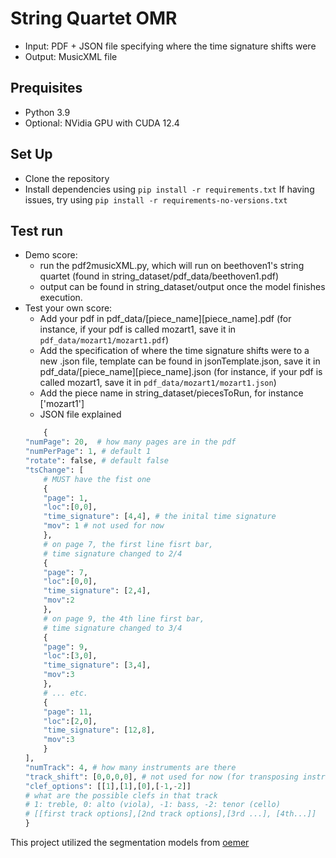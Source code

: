 # String Quartet OMR


- Input: PDF + JSON file specifying where the time signature shifts were
- Output: MusicXML file

## Prequisites

- Python 3.9
- Optional: NVidia GPU with CUDA 12.4

## Set Up

- Clone the repository
- Install dependencies using `pip install -r requirements.txt`
    If having issues, try using `pip install -r requirements-no-versions.txt`

## Test run
- Demo score:
  - run the pdf2musicXML.py, which will run on beethoven1's string quartet (found in string_dataset/pdf_data/beethoven1.pdf)
  - output can be found in string_dataset/output once the model finishes execution.
- Test your own score:
    - Add your pdf in pdf_data/[piece_name][piece_name].pdf (for instance, if your pdf is called mozart1, save it in `pdf_data/mozart1/mozart1.pdf`)
    - Add the specification of where the time signature shifts were to a new .json file, template can be found in jsonTemplate.json, save it in pdf_data/[piece_name][piece_name].json (for instance, if your pdf is called mozart1, save it in `pdf_data/mozart1/mozart1.json`)
    - Add the piece name in string_dataset/piecesToRun, for instance ['mozart1']
    - JSON file explained
    ```python
        {
    "numPage": 20,  # how many pages are in the pdf
    "numPerPage": 1, # default 1 
    "rotate": false, # default false
    "tsChange": [
        # MUST have the fist one
        {
        "page": 1,
        "loc":[0,0],
        "time_signature": [4,4], # the inital time signature
        "mov": 1 # not used for now
        },
        # on page 7, the first line fisrt bar, 
        # time signature changed to 2/4
        {
        "page": 7,
        "loc":[0,0],
        "time_signature": [2,4],
        "mov":2
        },
        # on page 9, the 4th line first bar, 
        # time signature changed to 3/4
        {
        "page": 9,
        "loc":[3,0],
        "time_signature": [3,4],
        "mov":3
        },
        # ... etc.
        {
        "page": 11,
        "loc":[2,0],
        "time_signature": [12,8],
        "mov":3
        }
    ],
    "numTrack": 4, # how many instruments are there
    "track_shift": [0,0,0,0], # not used for now (for transposing instruments, not used in string quartet)
    "clef_options": [[1],[1],[0],[-1,-2]]
    # what are the possible clefs in that track
    # 1: treble, 0: alto (viola), -1: bass, -2: tenor (cello)
    # [[first track options],[2nd track options],[3rd ...], [4th...]]
    }
    ```


This project utilized the segmentation models from [oemer](https://github.com/BreezeWhite/oemer)